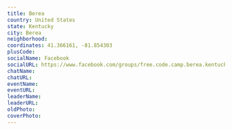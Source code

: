```yaml
---
title: Berea
country: United States
state: Kentucky
city: Berea
neighborhood: 
coordinates: 41.366161, -81.854303
plusCode:
socialName: Facebook
socialURL: https://www.facebook.com/groups/free.code.camp.berea.kentucky
chatName:
chatURL:
eventName:
eventURL:
leaderName:
leaderURL:
oldPhoto: 
coverPhoto:
---
```

